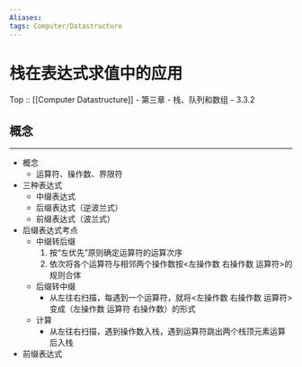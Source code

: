```yaml
---
Aliases: 
tags: Computer/Datastructure 
---
```

# 栈在表达式求值中的应用

Top :: [[Computer Datastructure]] - 第三章 - 栈、队列和数组 - 3.3.2

## 概念
---
- 概念
	- 运算符、操作数、界限符
- 三种表达式
	- 中缀表达式
	- 后缀表达式（逆波兰式）
	- 前缀表达式（波兰式）
- 后缀表达式考点
	- 中缀转后缀
		1. 按“左优先”原则确定运算符的运算次序
		2. 依次将各个运算符与相邻两个操作数按<左操作数 右操作数 运算符>的规则合体
	- 后缀转中缀
		- 从左往右扫描，每遇到一个运算符，就将<左操作数 右操作数 运算符>变成（左操作数 运算符 右操作数）的形式
	- 计算
		- 从左往右扫描，遇到操作数入栈，遇到运算符跳出两个栈顶元素运算后入栈
- 前缀表达式

